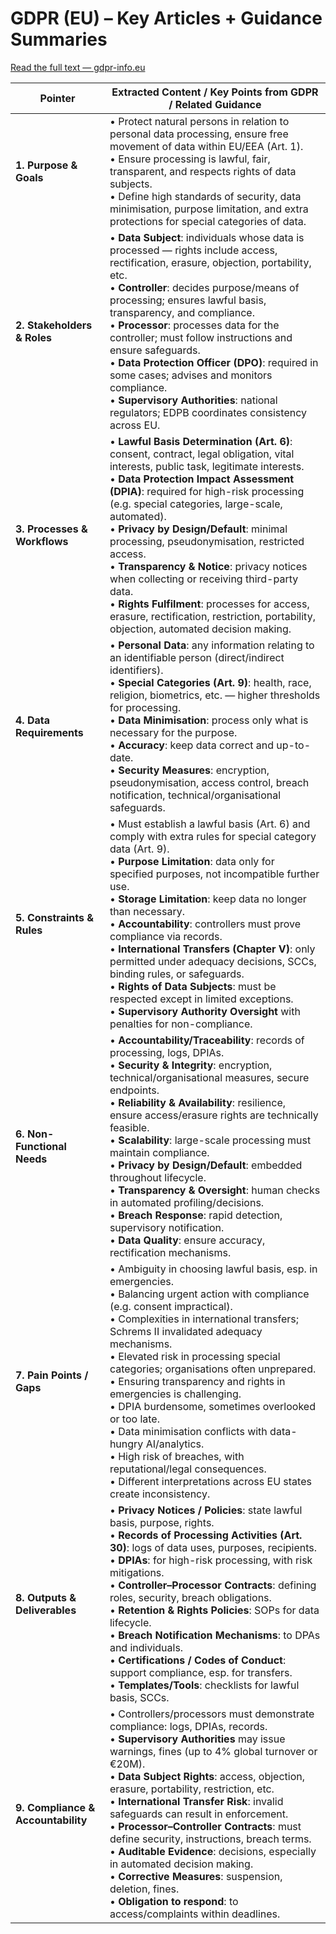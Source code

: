 # GDPR (EU) – Key Articles + Guidance Summaries  
[Read the full text — gdpr-info.eu](https://gdpr-info.eu/)

| **Pointer**                | **Extracted Content / Key Points from GDPR / Related Guidance**                                                                                                                                                                                                                                                                                                                                                                                                                                                                                                             |
|-----------------------------|--------------------------------------------------------------------------------------------------------------------------------------------------------------------------------------------------------------------------------------------------------------------------------------------------------------------------------------------------------------------------------------------------------------------------------------------------------------------------------------------------------------------------------------------------------------------------------|
| **1. Purpose & Goals**      | • Protect natural persons in relation to personal data processing, ensure free movement of data within EU/EEA (Art. 1). <br> • Ensure processing is lawful, fair, transparent, and respects rights of data subjects. <br> • Define high standards of security, data minimisation, purpose limitation, and extra protections for special categories of data. |
| **2. Stakeholders & Roles** | • **Data Subject**: individuals whose data is processed — rights include access, rectification, erasure, objection, portability, etc. <br> • **Controller**: decides purpose/means of processing; ensures lawful basis, transparency, and compliance. <br> • **Processor**: processes data for the controller; must follow instructions and ensure safeguards. <br> • **Data Protection Officer (DPO)**: required in some cases; advises and monitors compliance. <br> • **Supervisory Authorities**: national regulators; EDPB coordinates consistency across EU. |
| **3. Processes & Workflows**| • **Lawful Basis Determination (Art. 6)**: consent, contract, legal obligation, vital interests, public task, legitimate interests. <br> • **Data Protection Impact Assessment (DPIA)**: required for high-risk processing (e.g. special categories, large-scale, automated). <br> • **Privacy by Design/Default**: minimal processing, pseudonymisation, restricted access. <br> • **Transparency & Notice**: privacy notices when collecting or receiving third-party data. <br> • **Rights Fulfilment**: processes for access, erasure, rectification, restriction, portability, objection, automated decision making. |
| **4. Data Requirements**    | • **Personal Data**: any information relating to an identifiable person (direct/indirect identifiers). <br> • **Special Categories (Art. 9)**: health, race, religion, biometrics, etc. — higher thresholds for processing. <br> • **Data Minimisation**: process only what is necessary for the purpose. <br> • **Accuracy**: keep data correct and up-to-date. <br> • **Security Measures**: encryption, pseudonymisation, access control, breach notification, technical/organisational safeguards. |
| **5. Constraints & Rules**  | • Must establish a lawful basis (Art. 6) and comply with extra rules for special category data (Art. 9). <br> • **Purpose Limitation**: data only for specified purposes, not incompatible further use. <br> • **Storage Limitation**: keep data no longer than necessary. <br> • **Accountability**: controllers must prove compliance via records. <br> • **International Transfers (Chapter V)**: only permitted under adequacy decisions, SCCs, binding rules, or safeguards. <br> • **Rights of Data Subjects**: must be respected except in limited exceptions. <br> • **Supervisory Authority Oversight** with penalties for non-compliance. |
| **6. Non-Functional Needs** | • **Accountability/Traceability**: records of processing, logs, DPIAs. <br> • **Security & Integrity**: encryption, technical/organisational measures, secure endpoints. <br> • **Reliability & Availability**: resilience, ensure access/erasure rights are technically feasible. <br> • **Scalability**: large-scale processing must maintain compliance. <br> • **Privacy by Design/Default**: embedded throughout lifecycle. <br> • **Transparency & Oversight**: human checks in automated profiling/decisions. <br> • **Breach Response**: rapid detection, supervisory notification. <br> • **Data Quality**: ensure accuracy, rectification mechanisms. |
| **7. Pain Points / Gaps**   | • Ambiguity in choosing lawful basis, esp. in emergencies. <br> • Balancing urgent action with compliance (e.g. consent impractical). <br> • Complexities in international transfers; Schrems II invalidated adequacy mechanisms. <br> • Elevated risk in processing special categories; organisations often unprepared. <br> • Ensuring transparency and rights in emergencies is challenging. <br> • DPIA burdensome, sometimes overlooked or too late. <br> • Data minimisation conflicts with data-hungry AI/analytics. <br> • High risk of breaches, with reputational/legal consequences. <br> • Different interpretations across EU states create inconsistency. |
| **8. Outputs & Deliverables**| • **Privacy Notices / Policies**: state lawful basis, purpose, rights. <br> • **Records of Processing Activities (Art. 30)**: logs of data uses, purposes, recipients. <br> • **DPIAs**: for high-risk processing, with risk mitigations. <br> • **Controller–Processor Contracts**: defining roles, security, breach obligations. <br> • **Retention & Rights Policies**: SOPs for data lifecycle. <br> • **Breach Notification Mechanisms**: to DPAs and individuals. <br> • **Certifications / Codes of Conduct**: support compliance, esp. for transfers. <br> • **Templates/Tools**: checklists for lawful basis, SCCs. |
| **9. Compliance & Accountability** | • Controllers/processors must demonstrate compliance: logs, DPIAs, records. <br> • **Supervisory Authorities** may issue warnings, fines (up to 4% global turnover or €20M). <br> • **Data Subject Rights**: access, objection, erasure, portability, restriction, etc. <br> • **International Transfer Risk**: invalid safeguards can result in enforcement. <br> • **Processor–Controller Contracts**: must define security, instructions, breach terms. <br> • **Auditable Evidence**: decisions, especially in automated decision making. <br> • **Corrective Measures**: suspension, deletion, fines. <br> • **Obligation to respond**: to access/complaints within deadlines. |

